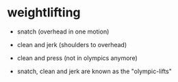 # weightlifting

- snatch (overhead in one motion)
- clean and jerk (shoulders to overhead)
- clean and press (not in olympics anymore)


- snatch, clean and jerk are known as the "olympic-lifts"
